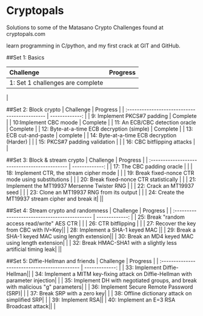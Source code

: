 # Cryptopals
Solutions to some of the Matasano Crypto Challenges found at cryptopals.com

learn programming in C/python, and my first crack at GIT and GitHub.

##Set 1: Basics

| Challenge                        | Progress |
| :------------------------------- | -------------: |
| 1: Set 1 challenges are complete       |     |
|

##Set 2:  Block crypto
| Challenge                                     | Progress |
| :-------------------------------------------- | -------------: |
| 9: Implement PKCS#7 padding                   | Complete    |
| 10:Implement CBC moode                        | Complete   |
| 11: An ECB/CBC detection oracle               | Complete   |
| 12: Byte-at-a-time ECB decryption (simple)    | Complete   |
| 13: ECB cut-and-paste                         | complete |
| 14: Byte-at-a-time ECB decryption (Harder)    | |
| 15: PKCS#7 padding validation                 | |
| 16: CBC bitflipping attacks                   | |

##Set 3:  Block & stream crypto
| Challenge                                     | Progress |
| :-------------------------------------------- | -------------: |
| 17: The CBC padding oracle                   |  |
| 18: Implement CTR, the stream cipher mode   | |
| 19: Break fixed-nonce CTR mode using substitutions  | |
| 20: Break fixed-nonce CTR statistically |  |
| 21: Implement the MT19937 Mersenne Twister RNG |   |
| 22: Crack an MT19937 seed    |  |
| 23: Clone an MT19937 RNG from its output |  |
| 24: Create the MT19937 stream cipher and break it|  ||

##Set 4:  Stream crypto and randomness
| Challenge                                     | Progress |
| :-------------------------------------------- | -------------: |
| 25: Break "random access read/write" AES CTR  | |
| 26: CTR bitflipping |  |
| 27: Recover the key from CBC with IV=Key|| 
| 28: Implement a SHA-1 keyed MAC ||
| 29: Break a SHA-1 keyed MAC using length extension||
| 30: Break an MD4 keyed MAC using length extension| |
| 32: Break HMAC-SHA1 with a slightly less artificial timing leak| ||


##Set 5:  Diffie-Hellman and friends
| Challenge                                     | Progress |
| :-------------------------------------------- | -------------: |
| 33:  Implement Diffie-Hellman||
| 34:  Implement a MITM key-fixing attack on Diffie-Hellman with parameter injection| |
| 35:  Implement DH with negotiated groups, and break with malicious "g" parameters| |
| 36:  Implement Secure Remote Password (SRP)| |
| 37:  Break SRP with a zero key| |
| 38:  Offline dictionary attack on simplified SRP| |
| 39:  Implement RSA||
| 40:  Implement an E=3 RSA Broadcast attack|| |


